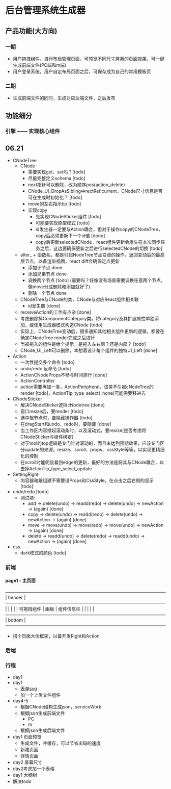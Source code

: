 # 后台管理系统生成器

## 产品功能(大方向)

### 一期

* 用户拖拽组件，自行布局管理页面，可预览不同尺寸屏幕的页面效果，可一键生成前端文件(PC端和m端)
* 用户登录系统，用户自定布局页面之后，可保存成为自己的常用模板页

### 二期

* 生成前端文件的同时，生成对应后端文件，之后发布

## 功能细分

### 引擎 —— 实现核心组件

## 06.21

* CNodeTree
  * CNode
    * 需要实现get、set吗？[todo]
    * 尽量完整定义schema [todo]
    * next指针可以删除，改为顺序pos(action_delete)
    * CNode_UI_DropAsSibling中rectRef.current，CNode尺寸信息是否可在生成时初始化？ [todo]
    * move的左右指示tip [todo]
    * 实现copy
      * 先实现CNodeSticker组件 [todo]
      * 可能要实现原型模式 [todo]
      * id发生器一定要与Action耦合，但对于操作copy的CNodeTree，copy后必须更新下一个id值 [done]
      * copy后更新selectedCNode，react组件更新会发生在本次同步任务之后，这边要确保更新之后进行selectedCNode的切换 [todo]
  * alter_ + 函数名，都是引起NodeTree节点变动的操作，返回变动后的最高层节点，以备渲染视图，react diff会确保定点更新
    * 添加子节点 done
    * 添加兄弟节点 done
    * 调换两个节点 [todo] (需要吗？好像没有场景需要调换任意两个节点，像move分成删除和添加就好了)
    * 删除一个节点 done
  * CNodeTree与CNode的类，CNode与对应React组件相关联
    * id发生器 [done]
  * receiveAction的工作有点杂 [done]
  * 考虑删除掉ComponentCategory类，将category及其扩展属性单独添加，或使用生成器模式构造CNode [todo]
  * 实际上，CNodeTree变动后，很多通知其他相关组件更新的逻辑，都要在确定CNodeTree render完成之后进行
  * 当被拖入的组件是给个提示，是拖入左右侧？还是内部？ [todo]
  * CNode_UI_Left可以删除，本想着设计每个组件的独特UI_Left [done]
* Action
  * 一次性提交多个命令 [todo]
  * undo/redo 反命令 [todo]
  * ActionCNodeProps不参与时间旅行 [done]
  * ActionController
  * action需要再加一类，ActionPeripheral，该类不引起cNodeTree的render [todo]，ActionTip_type_select(_none)可能需要移进去
* CNodeSticker
  * 解决CNodeSticker遮挡cNodetree [done]
  * 窗口resize后，要render [todo]
  * 选中根节点时，要隐藏操作器 [todo]
  * 在dragStart和undo、redo时，要隐藏 [done]
  * 当工作区内容撑起滚动条时，以及滚动式，要resize(是否考虑将CNodeSticker与组件绑定)
  * 对于tool的top逻辑是专门针对滚动的，而且未达到预期效果，应该专门区分update的来源，resize、scroll、props、cssStyle等等，以实现更精细化的控制
  * 在scroll时能明显看到edge的更新，最好的方法是将其与CNode耦合，以去掉ActionTip_type_select_update
* SettingRight
  * 向容器和跟组建不需要设Props和CssStyle，在点击之后右侧的显示 [todo]
* undo/redo [todo]
  * 测试项:
    * add -> delete(undo) -> readd(redo) -> delete(undo) -> newAction -> (again) [done]
    * copy -> delete(undo) -> readd(redo) -> delete(undo) -> newAction -> (again) [done]
    * move -> move(undo) -> move(redo) -> move(undo) -> newAction -> (again) [done]
    * delete -> readd(undo) -> delete(redo) -> readd(undo) -> newAction -> (again) [done]
* css
  * dark模式的颜色 [todo]

### 前端

#### page1 - 主页面

 ————————————————————————————————————
|              header                |
 ————————————————————————————————————
|            |         |             |
| 可拖拽组件  |   画板  |  组件信息栏  |
|            |         |             |
 ————————————————————————————————————
|              bottom                |
 ————————————————————————————————————

* 搭个页面大体框架，以备开发Right和Action

### 后端

### 行程

* day1
  <!-- * mpg-left样式 -->
  <!-- * CNodeSticker更新 -->
    <!-- * resize -->
    <!-- * 复制引起撑开滚动条时 -->
    <!-- * 滚动 -->
* day1
  * [表单svg](https://www.iconfont.cn/collections/detail?spm=a313x.search_index.0.da5a778a4.255d3a81BFLqRV&cid=3991)
  <!-- * 加一个select组件 -->
  * 加一个上传文件组件
* day4-5
  * 根据CNode结构生成json，serviceWork
  * 根据json生成前端文件
    * PC
    * m
  * 根据json生成后端文件
* day1 页面预览
  * 生成文件，并缓存，可以节省出码的速度
  * 新建页面
  * 详情页面
* day2 屏幕尺寸
* day2考虑加一个表格
* day1 大纲树
* 解决todo
